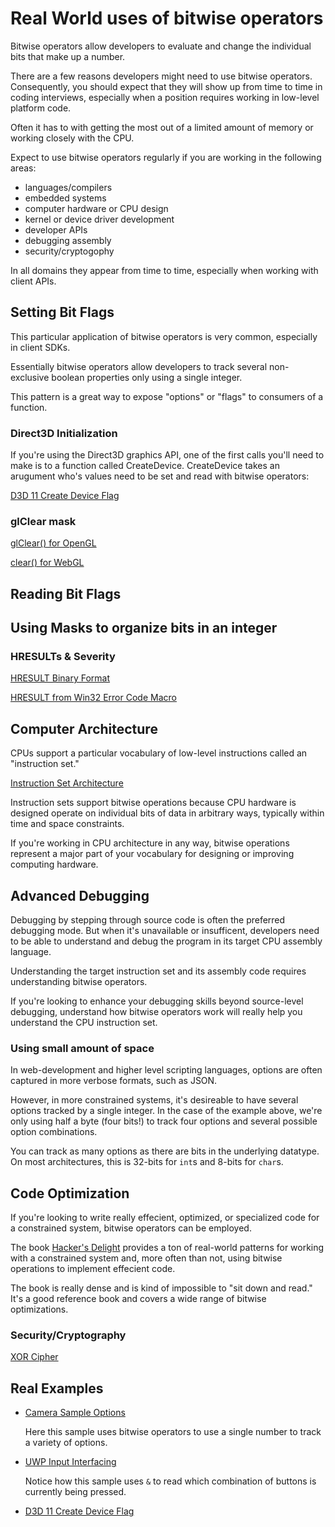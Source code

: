 # Real World uses of bitwise operators

Bitwise operators allow developers to evaluate and change the individual bits
that make up a number.

There are a few reasons developers might need to use bitwise operators.
Consequently, you should expect that they will show up from time to time in
coding interviews, especially when a position requires working in low-level
platform code.

Often it has to with getting the most out of a limited amount of memory or
working closely with the CPU.

Expect to use bitwise operators regularly if you are working in the following areas:

- languages/compilers
- embedded systems
- computer hardware or CPU design
- kernel or device driver development
- developer APIs
- debugging assembly
- security/cryptogophy

In all domains they appear from time to time, especially when working with client APIs.

## Setting Bit Flags

This particular application of bitwise operators is very common, especially in
client SDKs.

Essentially bitwise operators allow developers to track several non-exclusive boolean
properties only using a single integer.

This pattern is a great way to expose "options" or "flags" to consumers of a
function.

### Direct3D Initialization

If you're using the Direct3D graphics API, one of the first calls you'll need to
make is to a function called CreateDevice. CreateDevice takes an arugument who's
values need to be set and read with bitwise operators:

[D3D 11 Create Device Flag](https://docs.microsoft.com/en-us/windows/desktop/api/d3d11/ne-d3d11-d3d11_create_device_flag)

### glClear mask

[glClear() for OpenGL](https://www.khronos.org/registry/OpenGL-Refpages/gl2.1/xhtml/glClear.xml)

[clear() for WebGL](https://developer.mozilla.org/en-US/docs/Web/API/WebGLRenderingContext/clear)

## Reading Bit Flags

## Using Masks to organize bits in an integer

### HRESULTs & Severity

[HRESULT Binary Format](https://docs.microsoft.com/en-us/openspecs/windows_protocols/ms-erref/0642cb2f-2075-4469-918c-4441e69c548a)

[HRESULT from Win32 Error Code Macro](https://docs.microsoft.com/en-us/openspecs/windows_protocols/ms-erref/0c0bcf55-277e-4120-b5dc-f6115fc8dc38)

## Computer Architecture

CPUs support a particular vocabulary of low-level instructions called an
"instruction set."

[Instruction Set Architecture](https://en.wikipedia.org/wiki/Instruction_set_architecture)

Instruction sets support bitwise operations because CPU hardware is designed
operate on individual bits of data in arbitrary ways, typically within time and
space constraints.

If you're working in CPU architecture in any way, bitwise operations represent a
major part of your vocabulary for designing or improving computing hardware.

## Advanced Debugging

Debugging by stepping through source code is often the preferred debugging mode.
But when it's unavailable or insufficent, developers need to be able to
understand and debug the program in its target CPU assembly language.

Understanding the target instruction set and its assembly code requires
understanding bitwise operators.

If you're looking to enhance your debugging skills beyond source-level
debugging, understand how bitwise operators work will really help you understand
the CPU instruction set.

### Using small amount of space

In web-development and higher level scripting languages, options are often
captured in more verbose formats, such as JSON.

However, in more constrained systems, it's desireable to have several options
tracked by a single integer. In the case of the example above, we're only using
half a byte (four bits!) to track four options and several possible option
combinations.

You can track as many options as there are bits in the underlying datatype.
On most architectures, this is 32-bits for `int`s and 8-bits for `char`s.

## Code Optimization

If you're looking to write really effecient, optimized, or specialized code for
a constrained system, bitwise operators can be employed.

The book
[Hacker's Delight](https://www.amazon.com/Hackers-Delight-2nd-Henry-Warren/dp/0321842685)
provides a ton of real-world patterns for working with a constrained system and,
more often than not, using bitwise operations to implement effecient code.

The book is really dense and is kind of impossible to "sit down and read." It's
a good reference book and covers a wide range of bitwise optimizations.

### Security/Cryptography

[XOR Cipher](https://en.wikipedia.org/wiki/XOR_cipher)

## Real Examples

- [Camera Sample Options](https://github.com/microsoft/xbox-live-api/blob/c8dc9f91858d7f7fdd0e4ac7ec5bdd4f865e1bef/InProgressSamples/Kits/ATGTK/FlyCamera.cpp#L61)

  Here this sample uses bitwise operators to use a single number to track a variety of options.

- [UWP Input Interfacing](https://github.com/microsoft/Xbox-ATG-Samples/blob/a733a3992a74c9a8f733851b53952edd7659bdce/UWPSamples/System/InputInterfacingUWP/InputInterfacingUWP.cpp#L45)

  Notice how this sample uses `&` to read which combination of buttons is currently being pressed.

- [D3D 11 Create Device Flag](https://docs.microsoft.com/en-us/windows/desktop/api/d3d11/ne-d3d11-d3d11_create_device_flag)

